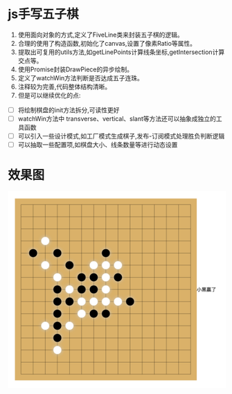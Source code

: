 # js手写五子棋

1. 使用面向对象的方式,定义了FiveLine类来封装五子棋的逻辑。
2. 合理的使用了构造函数,初始化了canvas,设置了像素Ratio等属性。
3. 提取出可复用的utils方法,如getLinePoints计算线条坐标,getIntersection计算交点等。
4. 使用Promise封装DrawPiece的异步绘制。
5. 定义了watchWin方法判断是否达成五子连珠。
6. 注释较为完善,代码整体结构清晰。
7. 但是可以继续优化的点:

- [ ] 将绘制棋盘的init方法拆分,可读性更好
- [ ] watchWin方法中 transverse、vertical、slant等方法还可以抽象成独立的工具函数
- [ ] 可以引入一些设计模式,如工厂模式生成棋子,发布-订阅模式处理胜负判断逻辑
- [ ] 可以抽取一些配置项,如棋盘大小、线条数量等进行动态设置

# 效果图

![](./demo.png)